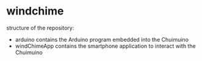 # windchime

structure of the repository:
* arduino contains the Arduino program embedded into the Chuimuino
* windChimeApp contains the smartphone application to interact with the Chuimuino
